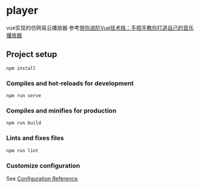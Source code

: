 # player
vue实现的仿网易云播放器 参考[带你进阶Vue技术栈：手把手教你打造自己的音乐播放器](https://www.bilibili.com/video/BV1RE411W776?t=1645)
## Project setup
```
npm install
```

### Compiles and hot-reloads for development
```
npm run serve
```

### Compiles and minifies for production
```
npm run build
```

### Lints and fixes files
```
npm run lint
```

### Customize configuration
See [Configuration Reference](https://cli.vuejs.org/config/).
